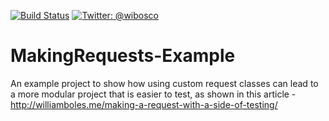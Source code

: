 [![Build Status](https://travis-ci.org/wibosco/MakingRequests-Example.svg)](https://travis-ci.org/wibosco/MakingRequests-Example)
<a href="https://twitter.com/wibosco"><img src="https://img.shields.io/badge/twitter-@wibosco-blue.svg?style=flat" alt="Twitter: @wibosco" /></a>

# MakingRequests-Example
An example project to show how using custom request classes can lead to a more modular project that is easier to test, as shown in this article - http://williamboles.me/making-a-request-with-a-side-of-testing/
